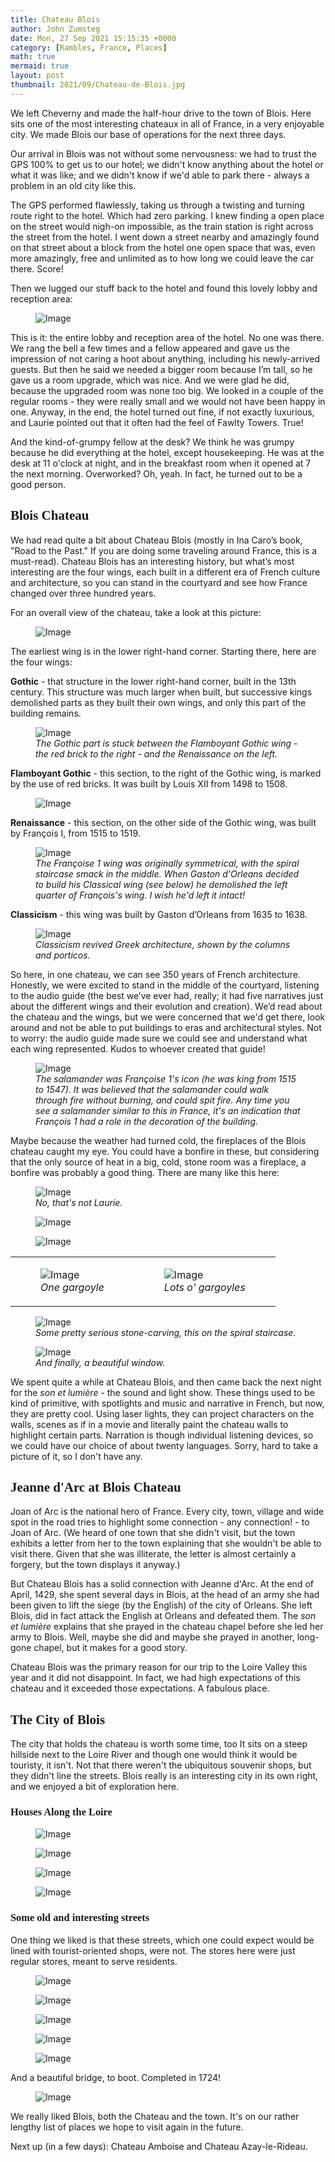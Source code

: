 ```yaml
---
title: Chateau Blois
author: John Zumsteg
date: Mon, 27 Sep 2021 15:15:35 +0000
category: [Rambles, France, Places]
math: true
mermaid: true
layout: post
thumbnail: 2021/09/Chateau-de-Blois.jpg
---
```

We left Cheverny and made the half-hour drive to the town of Blois. Here sits one of the most interesting chateaux in all of France, in a very enjoyable city. We made Blois our base of operations for the next three days.

Our arrival in Blois was not without some nervousness: we had to trust the GPS 100% to get us to our hotel; we didn't know anything about the hotel or what it was like; and we didn't know if we'd able to park there - always a problem in an old city like this.

The GPS performed flawlessly, taking us through a twisting and turning route right to the hotel. Which had zero parking. I knew finding a open place on the street would nigh-on impossible, as the train station is right across the street from the hotel. I went down a street nearby and amazingly found on that street about a block from the hotel one open space that was, even more amazingly, free and unlimited as to how long we could leave the car there. Score!

Then we lugged our stuff back to the hotel and found this lovely lobby and reception area:

<figure>
	<img class = "landscape" src="{{"/assets/images/2021/09/IMG_4642.jpg" | prepend: site.baseurl  }}" alt="Image" />
	<figcaption></figcaption>
</figure>

This is it: the entire lobby and reception area of the hotel. No one was there. We rang the bell a few times and a fellow appeared and gave us the impression of not caring a hoot about anything, including his newly-arrived guests. But then he said we needed a bigger room because I’m tall, so he gave us a room upgrade, which was nice. And we were glad he did, because the upgraded room was none too big. We looked in a couple of the regular rooms - they were really small and we would not have been happy in one. Anyway, in the end, the hotel turned out fine, if not exactly luxurious, and Laurie pointed out that it often had the feel of Fawlty Towers. True!

And the kind-of-grumpy fellow at the desk? We think he was grumpy because he did everything at the hotel, except housekeeping. He was at the desk at 11 o'clock at night, and in the breakfast room when it opened at 7 the next morning. Overworked? Oh, yeah. In fact, he turned out to be a good person.
<h2 style="font-family: verdana;">Blois Chateau</h2>
We had read quite a bit about Chateau Blois (mostly in Ina Caro’s book, "Road to the Past." If you are doing some traveling around France, this is a must-read). Chateau Blois has an interesting history, but what’s most interesting are the four wings, each built in a different era of French culture and architecture, so you can stand in the courtyard and see how France changed over three hundred years.

For an overall view of the chateau, take a look at this picture:

<figure>
	<img class = "landscape" src="{{"/assets/images/2021/09/Chateau-de-Blois.jpg" | prepend: site.baseurl  }}" alt="Image" />
	<figcaption></figcaption>
</figure>


The earliest wing is in the lower right-hand corner. Starting there, here are the four wings:

<strong>Gothic</strong> - that structure in the lower right-hand corner, built in the 13th century. This structure was much larger when built, but successive kings demolished parts as they built their own wings, and only this part of the building remains.

<figure>
	<img class = "landscape" src="{{"/assets/images/2021/09/DSC01380.jpg" | prepend: site.baseurl  }}" alt="Image" />
	<figcaption><em>The Gothic part is stuck between the Flamboyant Gothic wing - the red brick to the right - and the Renaissance on the left.</em></figcaption>
</figure>



<strong>Flamboyant Gothic</strong> - this section, to the right of the Gothic wing, is marked by the use of red bricks. It was built by Louis XII from 1498 to 1508.

<figure>
	<img class = "landscape" src="{{"/assets/images/2021/09/DSC01382.jpg" | prepend: site.baseurl  }}" alt="Image" />
	<figcaption></figcaption>
</figure>


<strong>Renaissance</strong> - this section, on the other side of the Gothic wing, was built by François I, from 1515 to 1519.

<figure>
	<img class = "landscape" src="{{"/assets/images/2021/09/DSC01383.jpg" | prepend: site.baseurl  }}" alt="Image" />
	<figcaption><em>The Françoise 1 wing was originally symmetrical, with the spiral staircase smack in the middle. When Gaston d'Orleans decided to build his Classical wing (see below) he demolished the left quarter of François's wing. I wish he'd left it intact!</em></figcaption>
</figure>



<strong>Classicism</strong> - this wing was built by Gaston d’Orleans from 1635 to 1638.

<figure>
	<img class = "landscape" src="{{"/assets/images/2021/09/DSC01384.jpg" | prepend: site.baseurl  }}" alt="Image" />
	<figcaption><em>Classicism revived Greek architecture, shown by the columns and porticos.</em></figcaption>
</figure>



So here, in one chateau, we can see 350 years of French architecture. Honestly, we were excited to stand in the middle of the courtyard, listening to the audio guide (the best we’ve ever had, really; it had five narratives just about the different wings and their evolution and creation). We’d read about the chateau and the wings, but we were concerned that we'd get there, look around and not be able to put buildings to eras and architectural styles. Not to worry: the audio guide made sure we could see and understand what each wing represented. Kudos to whoever created that guide!

<figure>
	<img class = "landscape" src="{{"/assets/images/2021/09/DSC01395.jpg" | prepend: site.baseurl  }}" alt="Image" />
	<figcaption><em>The salamander was Françoise 1's icon (he was king from 1515 to 1547). It was believed that the salamander could walk through fire without burning, and could spit fire. Any time you see a salamander similar to this in France, it's an indication that François 1 had a role in the decoration of the building.</em></figcaption>
</figure>



Maybe because the weather had turned cold, the fireplaces of the Blois chateau caught my eye. You could have a bonfire in these, but considering that the only source of heat in a big, cold, stone room was a fireplace, a bonfire was probably a good thing. There are many like this here:

<figure>
	<img class = "portrait" src="{{"/assets/images/2021/09/DSC01403.jpg" | prepend: site.baseurl  }}" alt="Image" />
	<figcaption class="center" ><em>No, that's not Laurie.</em></figcaption>
</figure>



<figure>
	<img class = "landscape" src="{{"/assets/images/2021/09/DSC01422.jpg" | prepend: site.baseurl  }}" alt="Image" />
	<figcaption></figcaption>
</figure>

<figure>
	<img class = "portrait" src="{{"/assets/images/2021/09/DSC01412.jpg" | prepend: site.baseurl  }}" alt="Image" />
	<figcaption></figcaption>
</figure>


<table>
<tbody>
<tr>
<td>

<figure>
	<img class = "portrait" src="{{"/assets/images/2021/09/DSC01410.jpg" | prepend: site.baseurl  }}" alt="Image" />
	<figcaption class="center"><em>One gargoyle</em></figcaption>
</figure>

</td>
<td>

<figure>
	<img class = "portrait" src="{{"/assets/images/2021/09/DSC01409.jpg" | prepend: site.baseurl  }}" alt="Image" />
	<figcaption class="center"><em>Lots o' gargoyles</em></figcaption>
</figure>

</td>
</tr>
</tbody>
</table>
<figure>
	<img class = "landscape" src="{{"/assets/images/2021/09/DSC01417.jpg" | prepend: site.baseurl  }}" alt="Image" />
	<figcaption><em>Some pretty serious stone-carving, this on the spiral staircase.</em></figcaption>
</figure>



<figure>
	<img class = "portrait"  src="{{"/assets/images/2021/09/DSC01411.jpg" | prepend: site.baseurl  }}" alt="Image" />
	<figcaption class="center"><em>And finally, a beautiful window.</em></figcaption>
</figure>



We spent quite a while at Chateau Blois, and then came back the next night for the *son et lumière* - the sound and light show. These things used to be kind of primitive, with spotlights and music and narrative in French, but now, they are pretty cool. Using laser lights, they can project characters on the walls, scenes as if in a movie and literally paint the chateau walls to highlight certain parts. Narration is though individual listening devices, so we could have our choice of about twenty languages. Sorry, hard to take a picture of it, so I don't have any.
<h2 style="font-family: verdana;">Jeanne d'Arc at Blois Chateau</h2>
Joan of Arc is the national hero of France. Every city, town, village and wide spot in the road tries to highlight some connection - any connection! - to Joan of Arc. (We heard of one town that she didn't visit, but the town exhibits a letter from her to the town explaining that she wouldn't be able to visit there. Given that she was illiterate, the letter is almost certainly a forgery, but the town displays it anyway.)

But Chateau Blois has a solid connection with Jeanne d'Arc. At the end of April, 1429, she spent several days in Blois, at the head of an army she had been given to lift the siege (by the English) of the city of Orleans. She left Blois, did in fact attack the English at Orleans and defeated them. The *son et lumière* explains that she prayed in the chateau chapel before she led her army to Blois. Well, maybe she did and maybe she prayed in another, long-gone chapel, but it makes for a good story.

Chateau Blois was the primary reason for our trip to the Loire Valley this year and it did not disappoint. In fact, we had high expectations of this chateau and it exceeded those expectations. A fabulous place.
<h2 style="font-family: verdana;">The City of Blois</h2>
The city that holds the chateau is worth some time, too It sits on a steep hillside next to the Loire River and though one would think it would be touristy, it isn't. Not that there weren't the ubiquitous souvenir shops, but they didn't line the streets. Blois really is an interesting city in its own right, and we enjoyed a bit of exploration here.
<h3 style="font-family: verdana;">Houses Along the Loire</h3>
<figure>
	<img class = "landscape" src="{{"/assets/images/2021/09/DSC01523.jpg" | prepend: site.baseurl  }}" alt="Image" />
	<figcaption></figcaption>
</figure>

 <figure>
	<img class = "landscape" src="{{"/assets/images/2021/09/DSC01515.jpg" | prepend: site.baseurl  }}" alt="Image" />
	<figcaption></figcaption>
</figure>

 <figure>
	<img class = "landscape" src="{{"/assets/images/2021/09/DSC01512.jpg" | prepend: site.baseurl  }}" alt="Image" />
	<figcaption></figcaption>
</figure>

 <figure>
	<img class = "landscape" src="{{"/assets/images/2021/09/DSC01507.jpg" | prepend: site.baseurl  }}" alt="Image" />
	<figcaption></figcaption>
</figure>


<h3 style="font-family: verdana;">Some old and interesting streets</h3>
One thing we liked is that these streets, which one could expect would be lined with tourist-oriented shops, were not. The stores here were just regular stores, meant to serve residents.
<figure>
	<img class = "portrait" src="{{"/assets/images/2021/09/DSC01491.jpg" | prepend: site.baseurl  }}" alt="Image" />
	<figcaption></figcaption>
</figure>



<figure>
	<img class = "portrait" src="{{"/assets/images/2021/09/DSC01536.jpg" | prepend: site.baseurl  }}" alt="Image" />
	<figcaption></figcaption>
</figure>


<figure>
	<img class = "portrait" src="{{"/assets/images/2021/09/DSC01533.jpg" | prepend: site.baseurl  }}" alt="Image" />
	<figcaption></figcaption>
</figure>


<figure>
	<img class = "portrait" src="{{"/assets/images/2021/09/DSC01467.jpg" | prepend: site.baseurl  }}" alt="Image" />
	<figcaption></figcaption>
</figure>



<figure>
	<img class = "landscape" src="{{"/assets/images/2021/09/DSC01494.jpg" | prepend: site.baseurl  }}" alt="Image" />
	<figcaption></figcaption>
</figure>


And a beautiful bridge, to boot. Completed in 1724!
<figure>
	<img class = "landscape" src="{{"/assets/images/2021/09/DSC01518.jpg" | prepend: site.baseurl  }}" alt="Image" />
	<figcaption></figcaption>
</figure>


We really liked Blois, both the Chateau and the town. It's on our rather lengthy list of places we hope to visit again in the future.

Next up (in a few days): Chateau Amboise and Chateau Azay-le-Rideau.
